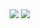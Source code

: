 <a href = "#"> <img align="center" src="https://github-readme-stats.vercel.app/api?username=OrShazam&show_icons=true&line_height=33&count_private=true&theme=dark"></a>
<a href = "#"><img align="center" src="https://github-readme-stats.vercel.app/api/top-langs/?username=orshazam&&hide=cmake&langs_count=4&line_height=35&theme=dark"></a>
